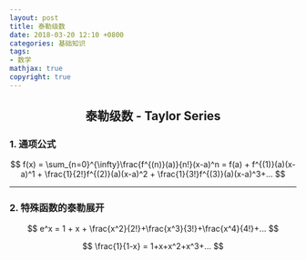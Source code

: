 ```yaml
---
layout: post
title: 泰勒级数
date: 2018-03-20 12:10 +0800
categories: 基础知识
tags:
- 数学
mathjax: true
copyright: true
---
```


## <center> 泰勒级数 - Taylor Series </center>

### 1. 通项公式

$$
f(x) = \sum_{n=0}^{\infty}\frac{f^{(n)}(a)}{n!}(x-a)^n = f(a) + f^{(1)}(a)(x-a)^1 + \frac{1}{2!}f^{(2)}(a)(x-a)^2 + \frac{1}{3!}f^{(3)}(a)(x-a)^3+...
$$

------

### 2. 特殊函数的泰勒展开

$$
e^x = 1 + x + \frac{x^2}{2!}+\frac{x^3}{3!}+\frac{x^4}{4!}+...
$$

$$
\frac{1}{1-x} = 1+x+x^2+x^3+...
$$








